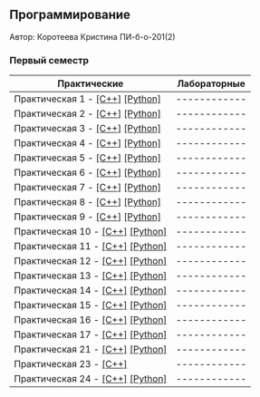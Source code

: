 ## Программирование

Автор: Коротеева Кристина ПИ-б-о-201(2)

### Первый семестр

| Практические | Лабораторные |
| ------------ | ------------ |
| Практическая 1 - [[C++]](https://github.com/terrepta/Programming/blob/main/Practice/01/C%2B%2B/01.cpp) [[Python]](https://github.com/terrepta/Programming/blob/main/Practice/01/Python/01.py) | ------------ |
| Практическая 2 - [[C++]](https://github.com/terrepta/Programming/blob/main/Practice/02/C%2B%2B/ConsoleApplication1.cpp) [[Python]](https://github.com/terrepta/Programming/blob/main/Practice/02/Python/02.py) | ------------ |
| Практическая 3 - [[C++]](https://github.com/terrepta/Programming/blob/main/Practice/03/C%2B%2B/03.cpp) [[Python]](https://github.com/terrepta/Programming/blob/main/Practice/03/Python/03.py) | ------------ |
| Практическая 4 - [[C++]](https://github.com/terrepta/Programming/blob/main/Practice/04/C%2B%2B/04/04/04.cpp) [[Python]](https://github.com/terrepta/Programming/blob/main/Practice/04/Python/04.py) | ------------ |
| Практическая 5 - [[C++]](https://github.com/terrepta/Programming/blob/main/Practice/05/C%2B%2B/05/05.cpp) [[Python]](https://github.com/terrepta/Programming/blob/main/Practice/05/Python/05.py) | ------------ |
| Практическая 6 - [[C++]](https://github.com/terrepta/Programming/blob/main/Practice/06/C%2B%2B/ConsoleApplication1/ConsoleApplication1.cpp) [[Python]](https://github.com/terrepta/Programming/blob/main/Practice/06/Python/06.py) | ------------ |
| Практическая 7 - [[C++]](https://github.com/terrepta/Programming/blob/main/Practice/07/C%2B%2B/07/07.cpp) [[Python]](https://github.com/terrepta/Programming/blob/main/Practice/07/Python/07.py) | ------------ |
| Практическая 8 - [[C++]](https://github.com/terrepta/Programming/blob/main/Practice/08/C%2B%2B/08/08.cpp) [[Python]](https://github.com/terrepta/Programming/blob/main/Practice/08/Python/08.py) | ------------ |
| Практическая 9 - [[C++]](https://github.com/terrepta/Programming/blob/main/Practice/09/C%2B%2B/09/09.cpp) [[Python]](https://github.com/terrepta/Programming/blob/main/Practice/09/Python/09.py) | ------------ |
| Практическая 10 - [[C++]](https://github.com/terrepta/Programming/blob/f6cb8dde4bd7807fb37fb0ffa197d7c6859f2b31/Practice/10/C%2B%2B/10/10.cpp) [[Python]](https://github.com/terrepta/Programming/blob/f6cb8dde4bd7807fb37fb0ffa197d7c6859f2b31/Practice/10/Python/10.py) | ------------ |
| Практическая 11 - [[C++]](https://github.com/terrepta/Programming/blob/main/Practice/11/C%2B%2B/11/11.cpp) [[Python]](https://github.com/terrepta/Programming/blob/main/Practice/11/Python/11.py) | ------------ |
| Практическая 12 - [[C++]](https://github.com/terrepta/Programming/blob/main/Practice/12/C%2B%2B/12/12.cpp) [[Python]](https://github.com/terrepta/Programming/blob/main/Practice/12/Python/12.py) | ------------ |
| Практическая 13 - [[C++]](https://github.com/terrepta/Programming/blob/f6cb8dde4bd7807fb37fb0ffa197d7c6859f2b31/Practice/13/C%2B%2B/13/13.cpp) [[Python]](https://github.com/terrepta/Programming/blob/main/Practice/13/Python/13.py) | ------------ |
| Практическая 14 - [[C++]](https://github.com/terrepta/Programming/blob/f6cb8dde4bd7807fb37fb0ffa197d7c6859f2b31/Practice/14/C%2B%2B/14/14.cpp) [[Python]](https://github.com/terrepta/Programming/blob/main/Practice/14/Python/14.py) | ------------ |
| Практическая 15 - [[C++]](https://github.com/terrepta/Programming/blob/f6cb8dde4bd7807fb37fb0ffa197d7c6859f2b31/Practice/15/%D0%A1%2B%2B/15/15.cpp) [[Python]](https://github.com/terrepta/Programming/blob/main/Practice/15/Python/15.py) | ------------ |
| Практическая 16 - [[C++]](https://github.com/terrepta/Programming/blob/main/Practice/16/C%2B%2B/16/16.cpp) [[Python]](./Practice/16/Python/16.py ) | ------------ |
| Практическая 17 - [[C++]](https://github.com/terrepta/Programming/blob/main/Practice/17/C%2B%2B/17/17.cpp) [[Python]](https://github.com/terrepta/Programming/blob/main/Practice/17/Python/17.py) | ------------ |
| Практическая 21 - [[C++]](https://github.com/terrepta/Programming/blob/f6cb8dde4bd7807fb37fb0ffa197d7c6859f2b31/Practice/21/C%2B%2B/21/21.cpp) [[Python]](https://github.com/terrepta/Programming/blob/main/Practice/21/Python/21.py) | ------------ |
| Практическая 23 - [[C++]](https://github.com/terrepta/Programming/tree/main/Practice/23/C%2B%2B/23) | ------------ |
| Практическая 24 - [[C++]](https://github.com/terrepta/Programming/tree/main/Practice/24/C%2B%2B/24) [[Python]](https://github.com/terrepta/Programming/blob/main/Practice/24/Python/json.py) | ------------ |
